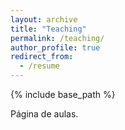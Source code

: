 ```yaml
---
layout: archive
title: "Teaching"
permalink: /teaching/
author_profile: true
redirect_from:
  - /resume
---
```


{% include base_path %}

  Página de aulas.
